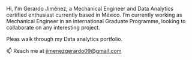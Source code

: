 Hi, I'm Gerardo Jiménez, a Mechanical Engineer and Data Analytics certified enthusiast currently based in México.
I’m currently working as Mechanical Engineer in an international Graduate Programme, looking to collaborate on any interesting project.

Pleas walk through my Data analytics portfolio.

📫 Reach me at jimenezgerardo09@gmail.com
